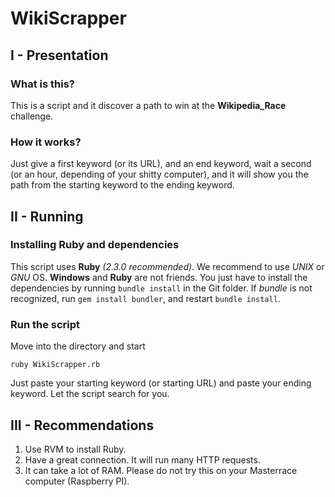 # WikiScrapper
## I - Presentation
### What is this?
This is a script and it discover a path to win at the **Wikipedia_Race** challenge.
### How it works?
Just give a first keyword (or its URL), and an end keyword, wait a second (or an hour, depending of your shitty computer), and it will show you the path from the starting keyword to the ending keyword.

## II - Running
### Installing Ruby and dependencies
This script uses **Ruby** *(2.3.0 recommended)*. We recommend to use *UNIX* or *GNU* OS. **Windows** and **Ruby** are not friends.
You just have to install the dependencies by running `bundle install` in the Git folder. If *bundle* is not recognized, run `gem install bundler`, and restart `bundle install`.
### Run the script
Move into the directory and start
```
ruby WikiScrapper.rb
```
Just paste your starting keyword (or starting URL) and paste your ending keyword. Let the script search for you.

## III - Recommendations
1. Use RVM to install Ruby.
2. Have a great connection. It will run many HTTP requests.
3. It can take a lot of RAM. Please do not try this on your Masterrace computer (Raspberry PI).
